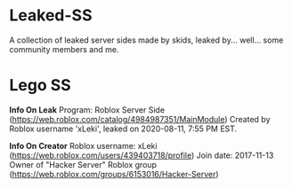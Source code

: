# Leaked-SS
A collection of leaked server sides made by skids, leaked by... well... some community members and me.

#  Lego SS #
__Info On Leak__
Program: Roblox Server Side (https://web.roblox.com/catalog/4984987351/MainModule)
Created by Roblox username 'xLeki', leaked on 2020-08-11, 7:55 PM EST. 

__Info On Creator__
Roblox username: xLeki (https://web.roblox.com/users/439403718/profile)
Join date: 2017-11-13
Owner of "Hacker Server" Roblox group (https://web.roblox.com/groups/6153016/Hacker-Server)
#

